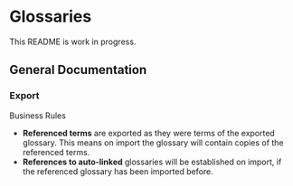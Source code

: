 # Glossaries

This README is work in progress.

## General Documentation

### Export

Business Rules
* **Referenced terms** are exported as they were terms of the exported glossary. This means on import the glossary will contain copies of the referenced terms.
* **References to auto-linked** glossaries will be established on import, if the referenced glossary has been imported before.
